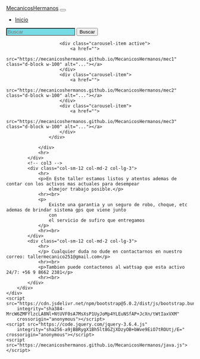 <!DOCTYPE html>
<html lang="en">

<head>
    <meta charset="UTF-8">
    <meta http-equiv="X-UA-Compatible" content="IE=edge">
    <meta name="viewport" content="width=device-width, initial-scale=1.0">
    <title>MenicosHermanos</title>
    <link href="https://cdn.jsdelivr.net/npm/bootstrap@5.0.2/dist/css/bootstrap.min.css" rel="stylesheet"
        integrity="sha384-EVSTQN3/azprG1Anm3QDgpJLIm9Nao0Yz1ztcQTwFspd3yD65VohhpuuCOmLASjC" crossorigin="anonymous">
    <link rel="stylesheet" href="https://mecanicoshermanos.github.io/MecanicosHermanos/estilo.css">
</head>

<body>
    <nav class="navbar navbar-expand-lg navbar-dark bg-dark">
        <div class="container-fluid">
            <a class="navbar-brand" href="https://mecanicoshermanos.github.io/MecanicosHermanos/">MecanicosHermanos</a>
            <button class="navbar-toggler" type="button" data-bs-toggle="collapse"
                data-bs-target="#navbarSupportedContent" aria-controls="navbarSupportedContent" aria-expanded="false"
                aria-label="Toggle navigation">
                <span class="navbar-toggler-icon"></span>
            </button>
            <div class="collapse navbar-collapse" id="navbarSupportedContent">
                <ul class="navbar-nav me-auto mb-2 mb-lg-0">
                    <li class="nav-item">
                        <a class="nav-link active" aria-current="page" href="https://mecanicoshermanos.github.io/MecanicosHermanos/README.md">Inicio</a>
                    </li>
                </ul>
                <form class="d-flex">
                    <input class="form-control me-2" type="search" placeholder="Buscar" aria-label="Search" style="background-color: rgb(118, 219, 228);">
                    <button class="btn btn-outline-warning" type="submit">Buscar</button>
                </form>
            </div>
        </div>
    </nav>
    <div class="container">
        <div class="row">
            <!-- col2 carrousel -->
            <div class="col-sm-12 col-md-8 col-lg-6">
                <div id="carouselExampleControls" class="carousel slide" data-bs-ride="carousel">
                    <!-- Inicio Carrousel -->
                    <div class="carousel-inner">

                        <div class="carousel-item active">
                            <a href="">
                                    src="https://mecanicoshermanos.github.io/MecanicosHermanos/mec1" class="d-block w-100" alt="..."></a>
                        </div>
                        <div class="carousel-item">
                            <a href="">
                                    src="https://mecanicoshermanos.github.io/MecanicosHermanos/mec2" class="d-block w-100" alt="..."></a>
                        </div>
                        <div class="carousel-item">
                            <a href="">
                                    src="https://mecanicoshermanos.github.io/MecanicosHermanos/mec3" class="d-block w-100" alt="..."></a>
                        </div>
                    </div>

                </div>
                <hr>
            </div>
            <!-- col3 -->
            <div class="col-sm-12 col-md-2 col-lg-3">
                <hr>
                <p>En Este taller estamos listos y atentos ademas de contar con los activos mas actuales para desempear
                    elmejor trabajo posible.</p>
                <hr><br>
                <p>
                    Existe una garantia y un seguro de robo, choque, etc ademas de brindar sistema gps que viene junto
                    con
                    el servicio de sufiro que entregamos
                </p>
                <hr><br>
            </div>
            <div class="col-sm-12 col-md-2 col-lg-3">
                <hr>
                </p> Cualquier duda no dude en contactarnos en nuestro correo: tallermecanico251@gmail.com</p>
                <hr><br>
                <p>Tambien puede contactenos al wattsap que esta activo 24/7: +56 9 8662 2381</p>
                <hr><br>
            </div>
        </div>
    </div>
    <script src="https://cdn.jsdelivr.net/npm/bootstrap@5.0.2/dist/js/bootstrap.bundle.min.js"
        integrity="sha384-MrcW6ZMFYlzcLA8Nl+NtUVF0sA7MsXsP1UyJoMp4YLEuNSfAP+JcXn/tWtIaxVXM"
        crossorigin="anonymous"></script>
    <script src="https://code.jquery.com/jquery-3.6.4.js"
        integrity="sha256-a9jBBRygX1Bh5lt8GZjXDzyOB+bWve9EiO7tROUtj/E=" crossorigin="anonymous"></script>
    <script src="https://mecanicoshermanos.github.io/MecanicosHermanos/java.js"></script>
</body>

</html>
